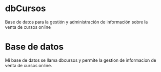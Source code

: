 # dbCursos
Base de datos para la gestión y administración de información sobre la venta de cursos online

# Base de datos
Mi base de datos se llama dbcursos y permite la gestion de informacion de venta de cursos online.